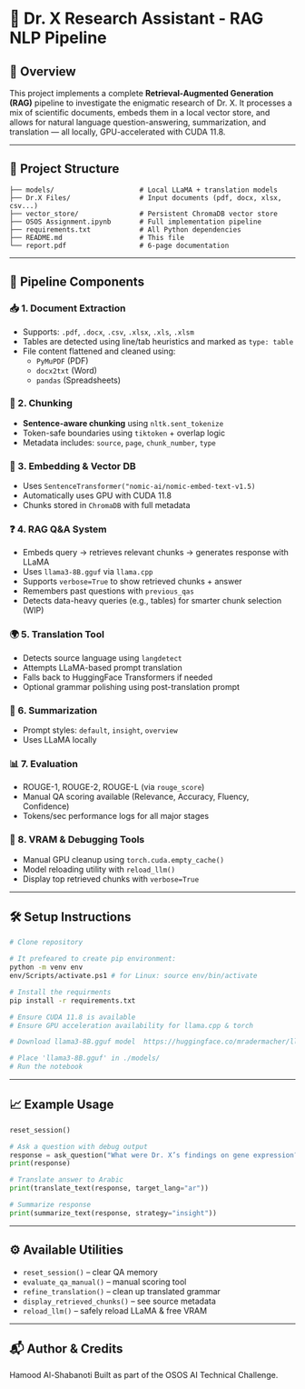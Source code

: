 # 🧠 Dr. X Research Assistant - RAG NLP Pipeline

## 🚀 Overview
This project implements a complete **Retrieval-Augmented Generation (RAG)** pipeline to investigate the enigmatic research of Dr. X. It processes a mix of scientific documents, embeds them in a local vector store, and allows for natural language question-answering, summarization, and translation — all locally, GPU-accelerated with CUDA 11.8.

---

## 📂 Project Structure
```
├── models/                     # Local LLaMA + translation models
├── Dr.X Files/                 # Input documents (pdf, docx, xlsx, csv...)
├── vector_store/               # Persistent ChromaDB vector store
├── OSOS Assignment.ipynb       # Full implementation pipeline
├── requirements.txt            # All Python dependencies
├── README.md                   # This file
└── report.pdf                  # 6-page documentation
```

---

## 🧱 Pipeline Components

### 📥 1. Document Extraction
- Supports: `.pdf`, `.docx`, `.csv`, `.xlsx`, `.xls`, `.xlsm`
- Tables are detected using line/tab heuristics and marked as `type: table`
- File content flattened and cleaned using:
  - `PyMuPDF` (PDF)
  - `docx2txt` (Word)
  - `pandas` (Spreadsheets)

### 🧩 2. Chunking
- **Sentence-aware chunking** using `nltk.sent_tokenize`
- Token-safe boundaries using `tiktoken` + overlap logic
- Metadata includes: `source`, `page`, `chunk_number`, `type`

### 🧠 3. Embedding & Vector DB
- Uses `SentenceTransformer("nomic-ai/nomic-embed-text-v1.5)`
- Automatically uses GPU with CUDA 11.8
- Chunks stored in `ChromaDB` with full metadata

### ❓ 4. RAG Q&A System
- Embeds query → retrieves relevant chunks → generates response with LLaMA
- Uses `llama3-8B.gguf` via `llama.cpp`
- Supports `verbose=True` to show retrieved chunks + answer
- Remembers past questions with `previous_qas`
- Detects data-heavy queries (e.g., tables) for smarter chunk selection (WIP)

### 🌍 5. Translation Tool
- Detects source language using `langdetect`
- Attempts LLaMA-based prompt translation
- Falls back to HuggingFace Transformers if needed
- Optional grammar polishing using post-translation prompt

### 📝 6. Summarization
- Prompt styles: `default`, `insight`, `overview`
- Uses LLaMA locally

### 📊 7. Evaluation
- ROUGE-1, ROUGE-2, ROUGE-L (via `rouge_score`)
- Manual QA scoring available (Relevance, Accuracy, Fluency, Confidence)
- Tokens/sec performance logs for all major stages

### 🧹 8. VRAM & Debugging Tools
- Manual GPU cleanup using `torch.cuda.empty_cache()`
- Model reloading utility with `reload_llm()`
- Display top retrieved chunks with `verbose=True`

---

## 🛠️ Setup Instructions
```bash
# Clone repository

# It prefeared to create pip environment:
python -m venv env
env/Scripts/activate.ps1 # for Linux: source env/bin/activate

# Install the requirments
pip install -r requirements.txt

# Ensure CUDA 11.8 is available
# Ensure GPU acceleration availability for llama.cpp & torch

# Download llama3-8B.gguf model  https://huggingface.co/mradermacher/llama3-8B-DarkIdol-2.2-Uncensored-1048K-GGUF/resolve/main/llama3-8B-DarkIdol-2.2-Uncensored-1048K.Q4_K_M.gguf

# Place 'llama3-8B.gguf' in ./models/
# Run the notebook
```

---

## 📈 Example Usage
```python
reset_session()

# Ask a question with debug output
response = ask_question("What were Dr. X’s findings on gene expression?", verbose=True)
print(response)

# Translate answer to Arabic
print(translate_text(response, target_lang="ar"))

# Summarize response
print(summarize_text(response, strategy="insight"))
```

---

## ⚙️ Available Utilities
- `reset_session()` – clear QA memory
- `evaluate_qa_manual()` – manual scoring tool
- `refine_translation()` – clean up translated grammar
- `display_retrieved_chunks()` – see source metadata
- `reload_llm()` – safely reload LLaMA & free VRAM

---


## 📬 Author & Credits
Hamood Al-Shabanoti
Built as part of the OSOS AI Technical Challenge.  


